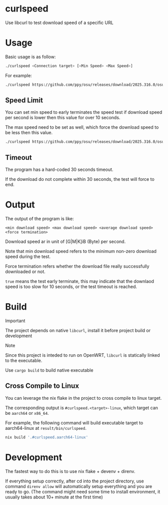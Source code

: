 # curlspeed
Use libcurl to test download speed of a specific URL

# Usage
Basic usage is as follow:

```bash
./curlspeed <Connection target> [<Min Speed> <Max Speed>]
```

For example:

```bash
./curlspeed https://github.com/ppy/osu/releases/download/2025.316.0/osu.app.Apple.Silicon.zip'
```

## Speed Limit
You can set min speed to early terminates the speed test if download speed per second is lower then this value for over 10 seconds.

The max speed need to be set as well, which force the download speed to be less then this value.

```bash
./curlspeed https://github.com/ppy/osu/releases/download/2025.316.0/osu.app.Apple.Silicon.zip' 100KB 33MB
```

## Timeout
The program has a hard-coded 30 seconds timeout. 

If the download do not complete within 30 seconds, the test will force to end.

# Output
The output of the program is like:
```
<min download speed> <max download speed> <average download speed> <force termination> 
```

Download speed ar in unit of [G|M|K]iB (Byte) per second.

Note that min download speed refers to the minimum non-zero download speed during the test.

Force termination refers whether the download file really successfully downloaded or not. 

`true` means the test early terminate, this may indicate that the downlaod speed is too slow for 10 seconds, or the test timeout is reached.


# Build
> [!IMPORTANT]
> The project depends on native `libcurl`, install it before project build or development

> [!NOTE]
> Since this project is inteded to run on OpenWRT, `libcurl` is statically linked to the executable.

Use `cargo build` to build native executable

## Cross Compile to Linux
You can leverage the nix flake in the project to cross compile to linux target.

The corresponding output is `#curlspeed.<target>-linux`, which target can be `aarch64` or `x86_64`.

For example, the following command will build executable target to aarch64-linux at `result/bin/curlspeed`.

```bash
nix build '.#curlspeed.aarch64-linux'
```

# Development
The fastest way to do this is to use nix flake + devenv + direnv.

If everything setup correctly, after cd into the project directory, use command `direnv allow` will automatically setup everything and you are ready to go. (The command might need some time to install environment, it usually takes about 10+ minute at the first time)

